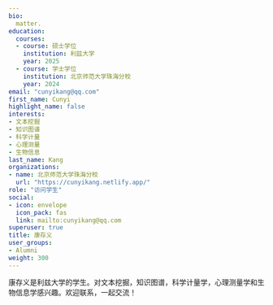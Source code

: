 ```yaml
---
bio: 
  matter.
education:
  courses:
  - course: 硕士学位
    institution: 利兹大学
    year: 2025
  - course: 学士学位
    institution: 北京师范大学珠海分校
    year: 2024
email: "cunyikang@qq.com"
first_name: Cunyi
highlight_name: false
interests:
- 文本挖掘
- 知识图谱
- 科学计量
- 心理测量
- 生物信息
last_name: Kang
organizations:
- name: 北京师范大学珠海分校
  url: "https://cunyikang.netlify.app/"
role: "访问学生"
social:
- icon: envelope
  icon_pack: fas
  link: mailto:cunyikang@qq.com
superuser: true
title: 康存义
user_groups:
- Alumni
weight: 300
---
```


康存义是利兹大学的学生。对文本挖掘，知识图谱，科学计量学，心理测量学和生物信息学感兴趣。欢迎联系，一起交流！
